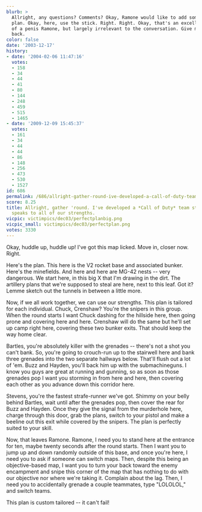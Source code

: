 ```yaml
---
blurb: >
  Allright, any questions? Comments? Okay, Ramone would like to add something to the
  plan. Okay, here, use the stick. Right. Right. Okay, that's an excellent drawing
  of a penis Ramone, but largely irrelevant to the conversation. Give me the stick
  back.
color: false
date: '2003-12-17'
history:
- date: '2004-02-06 11:47:16'
  votes:
  - 158
  - 34
  - 44
  - 41
  - 80
  - 144
  - 248
  - 459
  - 515
  - 1465
- date: '2009-12-09 15:45:37'
  votes:
  - 161
  - 34
  - 44
  - 44
  - 86
  - 148
  - 256
  - 473
  - 530
  - 1527
id: 686
permalink: /686/allright-gather-round-ive-developed-a-call-of-duty-team-strategy-that-speaks-to-all-of-our-strengths/
score: 8.25
title: Allright, gather 'round. I've developed a *Call of Duty* team strategy that
  speaks to all of our strengths.
vicpic: victimpics/dec03/perfectplanbig.png
vicpic_small: victimpics/dec03/perfectplan.png
votes: 3330
---
```


Okay, huddle up, huddle up! I've got this map licked. Move in, closer
now. Right.

Here's the plan. This here is the V2 rocket base and associated bunker.
Here's the minefields. And here and here are MG-42 nests -- very
dangerous. We start here, in this big X that I'm drawing in the dirt.
The artillery plans that we're supposed to steal are here, next to this
leaf. Got it? Lemme sketch out the tunnels in between a little more.

Now, if we all work together, we can use our strengths. This plan is
tailored for each individual. Chuck, Crenshaw? You're the snipers in
this group. When the round starts I want Chuck dashing for the hillside
here, then going prone and covering here and here. Crenshaw will do the
same but he'll set up camp right here, covering these two bunker exits.
That should keep the way home clear.

Bartles, you're absolutely killer with the grenades -- there's not a
shot you can't bank. So, you're going to crouch-run up to the stairwell
here and bank three grenades into the two separate hallways below.
That'll flush out a lot of 'em. Buzz and Hayden, you'll back him up with
the submachineguns. I know you guys are great at running and gunning, so
as soon as those grenades pop I want you storming in from here and here,
then covering each other as you advance down this corridor here.

Stevens, you're the fastest strafe-runner we've got. Shimmy on your
belly behind Bartles, wait until after the grenades pop, then cover the
rear for Buzz and Hayden. Once they give the signal from the murderhole
here, charge through this door, grab the plans, switch to your pistol
and make a beeline out this exit while covered by the snipers. The plan
is perfectly suited to your skill.

Now, that leaves Ramone. Ramone, I need you to stand here at the
entrance for ten, maybe twenty seconds after the round starts. Then I
want you to jump up and down randomly outside of this base, and once
you're here, I need you to ask if someone can switch maps. Then, despite
this being an objective-based map, I want you to turn your back toward
the enemy encampment and snipe this corner of the map that has nothing
to do with our objective nor where we're taking it. Complain about the
lag. Then, I need you to accidentally grenade a couple teammates, type
"LOLOLOL," and switch teams.

This plan is custom tailored -- it can't fail!
